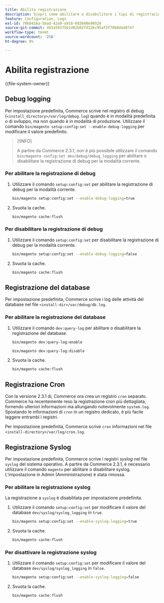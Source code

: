 ```yaml
---
title: Abilita registrazione
description: Scopri come abilitare e disabilitare i tipi di registrazione.
feature: Configuration, Logs
exl-id: 78b0416a-5bad-42a9-a918-603600e98928
source-git-commit: 403a5937561d82b02fd126c95af3f70b0ded0747
workflow-type: tm+mt
source-wordcount: '258'
ht-degree: 0%

---
```


# Abilita registrazione

{{file-system-owner}}

## Debug logging

Per impostazione predefinita, Commerce scrive nel registro di debug (`<install_directory>/var/log/debug.log`) quando è in modalità predefinita o di sviluppo, ma non quando è in modalità di produzione. Utilizzare il comando `bin/magento setup:config:set --enable-debug-logging` per modificare il valore predefinito.

>[!INFO]
>
>A partire da Commerce 2.3.1, non è più possibile utilizzare il comando `bin/magento config:set dev/debug/debug_logging` per abilitare o disabilitare la registrazione di debug per la modalità corrente.

### Per abilitare la registrazione di debug

1. Utilizzare il comando `setup:config:set` per abilitare la registrazione di debug per la modalità corrente.

   ```bash
   bin/magento setup:config:set --enable-debug-logging=true
   ```

1. Svuota la cache.

   ```bash
   bin/magento cache:flush
   ```

### Per disabilitare la registrazione di debug

1. Utilizzare il comando `setup:config:set` per disabilitare la registrazione di debug per la modalità corrente.

   ```bash
   bin/magento setup:config:set --enable-debug-logging=false
   ```

1. Svuota la cache.

   ```bash
   bin/magento cache:flush
   ```

## Registrazione del database

Per impostazione predefinita, Commerce scrive i log delle attività del database nel file `<install-dir>/var/debug/db.log`.

### Per abilitare la registrazione del database

1. Utilizzare il comando `dev:query-log` per abilitare o disabilitare la registrazione del database.

   ```bash
   bin/magento dev:query-log:enable
   ```

   ```bash
   bin/magento dev:query-log:disable
   ```

1. Svuota la cache.

   ```bash
   bin/magento cache:flush
   ```

## Registrazione Cron

Con la versione 2.3.1 di, Commerce ora crea un registro `cron` separato. \
Commerce ha recentemente reso la registrazione cron più dettagliata, fornendo ulteriori informazioni ma allungando notevolmente `system.log`.
Spostando le informazioni di `cron` in un registro dedicato, è più facile leggere entrambi i registri.

Per impostazione predefinita, Commerce scrive `cron` informazioni nel file `<install-directory>/var/log/cron.log`.

## Registrazione Syslog

Per impostazione predefinita, Commerce scrive i registri _syslog_ nel file `syslog` del sistema operativo.
A partire da Commerce 2.3.1, è necessario utilizzare il comando `magento` per abilitare o disabilitare syslog.
L’impostazione in Admin (Amministrazione) è stata rimossa.

### Per abilitare la registrazione syslog

La registrazione a `syslog` è disabilitata per impostazione predefinita.

1. Utilizzare il comando `setup:config:set` per modificare il valore del database `dev/syslog/syslog_logging` in `true`.

   ```bash
   bin/magento setup:config:set --enable-syslog-logging=true
   ```

1. Svuota la cache.

   ```bash
   bin/magento cache:flush
   ```

### Per disattivare la registrazione syslog

1. Utilizzare il comando `setup:config:set` per modificare il valore del database `dev/syslog/syslog_logging` in `false`.

   ```bash
   bin/magento setup:config:set --enable-syslog-logging=false
   ```

1. Svuota la cache.

   ```bash
   bin/magento cache:flush
   ```
